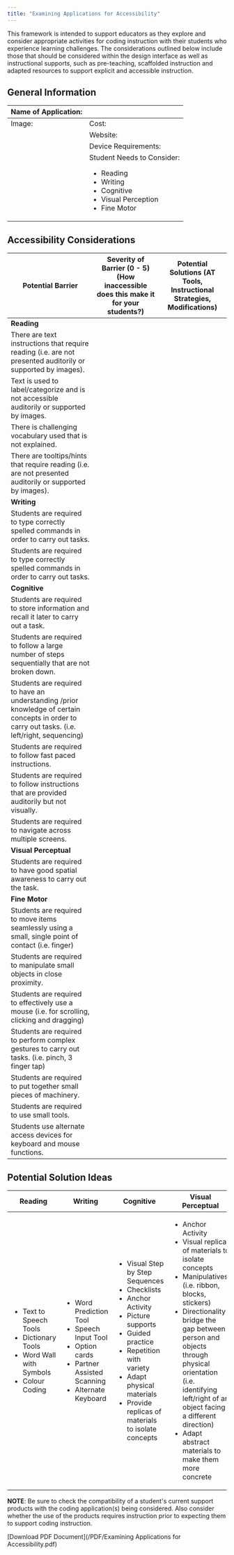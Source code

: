 ```yaml
---
title: "Examining Applications for Accessibility"
---
```


This framework is intended to support educators as they explore and consider appropriate activities for coding instruction with their students who experience learning challenges.  The considerations outlined below include those that should be considered within the design interface as well as instructional supports, such as pre-teaching, scaffolded instruction and adapted resources to support explicit and accessible instruction.

## General Information
| Name of Application:||
|---------|--------|
| Image:  | Cost:  |
|       | Website:   |
|       | Device Requirements:  |
|       | Student Needs to Consider: <ul><li>Reading</li><li>Writing</li><li>Cognitive</li><li>Visual Perception</li><li>Fine Motor</li></ul>|


## Accessibility Considerations

|Potential Barrier|Severity of Barrier (0 - 5) (How inaccessible does this make it for your students?)|Potential Solutions (AT Tools, Instructional Strategies, Modifications)|
|---------|--------|--------|
|**Reading**| | |
|There are text instructions that require reading (i.e. are not presented auditorily or supported by images).| | |
|Text is used to label/categorize and is not accessible auditorily or supported by images.| | |
|There is challenging vocabulary used that is not explained.| | |
|There are tooltips/hints that require reading (i.e. are not presented auditorily or supported by images).| | |
|**Writing**| | |
|Students are required to type correctly spelled commands in order to carry out tasks.| | |
|Students are required to type correctly spelled commands in order to carry out tasks.| | |
|**Cognitive**| | |
|Students are required to store information and recall it later to carry out a task.| | |
|Students are required to follow a large number of steps sequentially that are not broken down. | | |
|Students are required to have an understanding /prior knowledge of certain concepts in order to carry out tasks. (i.e. left/right, sequencing) | | |
|Students are required to follow fast paced instructions. | | |
|Students are required to follow instructions that are provided auditorily but not visually. | | |
|Students are required to navigate across multiple screens. | | |
|**Visual Perceptual**| | |
|Students are required to have good spatial awareness to carry out the task. | | |
|**Fine Motor** | | |
|Students are required to move items seamlessly using a small, single point of contact (i.e. finger) | | |
|Students are required to manipulate small objects in close proximity. | | |
|Students are required to effectively use a mouse (i.e. for scrolling, clicking and dragging) | | |
|Students are required to perform complex gestures to carry out tasks. (i.e. pinch, 3 finger tap) | | |
|Students are required to put together small pieces of machinery. | | |
|Students are required to use small tools. | | |
|Students use alternate access devices for keyboard and mouse functions. | | |

## Potential Solution Ideas
|Reading |Writing |Cognitive |Visual Perceptual |Fine Motor |
|---------|--------|---------|--------|---------|
|<ul><li>Text to Speech Tools</li><li>Dictionary Tools</li><li>Word Wall with Symbols</li><li>Colour Coding</li></ul>|<ul><li>Word Prediction Tool</li><li>Speech Input Tool</li><li>Option cards</li><li>Partner Assisted Scanning</li><li>Alternate Keyboard</li></ul>|<ul><li>Visual Step by Step Sequences</li><li>Checklists</li><li>Anchor Activity</li><li>Picture supports</li><li>Guided practice</li><li>Repetition with variety</li><li>Adapt physical materials</li><li>Provide replicas of materials to isolate concepts</li></ul>|<ul><li>Anchor Activity</li><li>Visual replicas of materials to isolate concepts</li><li>Manipulatives (i.e. ribbon, blocks, stickers)</li><li>Directionality- bridge the gap between person and objects through physical orientation (i.e. identifying left/right of an object facing a different direction)</li><li>Adapt abstract materials to make them more concrete</li></ul>|<ul><li>Use of stylus</li><li>Modification of selection tool</li><li>Adjustment of accessibility settings</li><li>Gesture creation</li><li>Use of external alternate access devices</li><li>Partner assisted scanning</li><li>Modification/ adaptation of concrete manipulatives</li></ul>|


**NOTE**:  Be sure to check the compatibility of a student's current support products with the coding application(s) being considered. Also consider whether the use of the products requires instruction prior to expecting them to support coding instruction.

[Download PDF Document](/PDF/Examining Applications for Accessibility.pdf)
